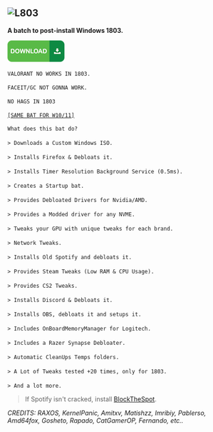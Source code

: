 ![L803](https://github.com/gzmatte/L803/assets/117684932/65d6c09d-d8e7-463c-83fc-9d2dd53bce87)
--------

**A batch to post-install Windows 1803.**

[<img src="https://github.com/gzmatte/trash/blob/main/48wx.png">](https://github.com/gzmatte/L803/releases/download/1/L803.bat)
</br> 

`VALORANT NO WORKS IN 1803.`

`FACEIT/GC NOT GONNA WORK.`

`NO HAGS IN 1803`

[`[SAME BAT FOR W10/11]`](https://www.github.com/gzmatte/ATR)


```
What does this bat do?

> Downloads a Custom Windows ISO.

> Installs Firefox & Debloats it.

> Installs Timer Resolution Background Service (0.5ms).

> Creates a Startup bat.

> Provides Debloated Drivers for Nvidia/AMD.

> Provides a Modded driver for any NVME.

> Tweaks your GPU with unique tweaks for each brand.

> Network Tweaks.

> Installs Old Spotify and debloats it.

> Provides Steam Tweaks (Low RAM & CPU Usage).

> Provides CS2 Tweaks.

> Installs Discord & Debloats it.

> Installs OBS, debloats it and setups it.

> Includes OnBoardMemoryManager for Logitech.

> Includes a Razer Synapse Debloater.

> Automatic CleanUps Temps folders.

> A Lot of Tweaks tested +20 times, only for 1803.

> And a lot more.

```
> If Spotify isn't cracked, install [BlockTheSpot](https://github.com/mrpond/BlockTheSpot).

_CREDITS: RAXOS, KernelPanic, Amitxv, Matishzz, Imribiy, Pablerso, Amd64fox, Gosheto, Rapado, CatGamerOP, Fernando, etc.._ 
